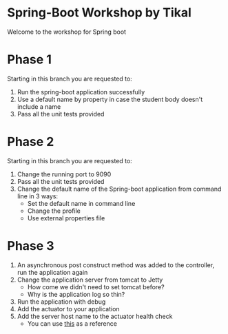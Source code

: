# Spring-Boot Workshop by Tikal
Welcome to the workshop for Spring boot

# Phase 1
Starting in this branch you are requested to:
1. Run the spring-boot application successfully
2. Use a default name by property in case the student body doesn't include a name
3. Pass all the unit tests provided

# Phase 2
Starting in this branch you are requested to:
1. Change the running port to 9090
2. Pass all the unit tests provided
3. Change the default name of the Spring-boot application from command line in 3 ways:
   * Set the default name in command line
   * Change the profile
   * Use external properties file

# Phase 3
1. An asynchronous post construct method was added to the controller, run the application again
2. Change the application server from tomcat to Jetty
   * How come we didn't need to set tomcat before?
   * Why is the application log so thin?
3. Run the application with debug
4. Add the actuator to your application
5. Add the server host name to the actuator health check
   * You can use [this](https://fabianlee.org/2022/06/29/java-adding-custom-health-indicator-to-spring-boot-actuator/) as a reference